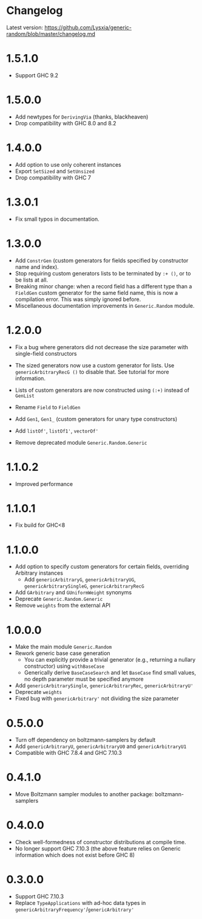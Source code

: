 # Changelog

Latest version: https://github.com/Lysxia/generic-random/blob/master/changelog.md

# 1.5.1.0

- Support GHC 9.2

# 1.5.0.0

- Add newtypes for `DerivingVia` (thanks, blackheaven)
- Drop compatibility with GHC 8.0 and 8.2

# 1.4.0.0

- Add option to use only coherent instances
- Export `SetSized` and `SetUnsized`
- Drop compatibility with GHC 7

# 1.3.0.1

- Fix small typos in documentation.

# 1.3.0.0

- Add `ConstrGen` (custom generators for fields specified by constructor name
  and index).
- Stop requiring custom generators lists to be terminated by `:+ ()`, or to be
  lists at all.
- Breaking minor change: when a record field has a different type than
  a `FieldGen` custom generator for the same field name, this is now a
  compilation error. This was simply ignored before.
- Miscellaneous documentation improvements in `Generic.Random` module.

# 1.2.0.0

- Fix a bug where generators did not decrease the size parameter with
  single-field constructors

- The sized generators now use a custom generator for lists.
  Use `genericArbitraryRecG ()` to disable that.
  See tutorial for more information.

- Lists of custom generators are now constructed using `(:+)` instead of
  `GenList`
- Rename `Field` to `FieldGen`
- Add `Gen1`, `Gen1_` (custom generators for unary type constructors)
- Add `listOf'`, `listOf1'`, `vectorOf'`
- Remove deprecated module `Generic.Random.Generic`

# 1.1.0.2

- Improved performance

# 1.1.0.1

- Fix build for GHC<8

# 1.1.0.0

- Add option to specify custom generators for certain fields,
  overriding Arbitrary instances
  + Add `genericArbitraryG`, `genericArbitraryUG`, `genericArbitrarySingleG`,
    `genericArbitraryRecG`
- Add `GArbitrary` and `GUniformWeight` synonyms
- Deprecate `Generic.Random.Generic`
- Remove `weights` from the external API

# 1.0.0.0

- Make the main module `Generic.Random`
- Rework generic base case generation
  + You can explicitly provide a trivial generator (e.g., returning a
    nullary constructor) using `withBaseCase`
  + Generically derive `BaseCaseSearch` and let `BaseCase` find small
    values, no depth parameter must be specified anymore
- Add `genericArbitrarySingle`, `genericArbitraryRec`, `genericArbitraryU'`
- Deprecate `weights`
- Fixed bug with `genericArbitrary'` not dividing the size parameter

# 0.5.0.0

- Turn off dependency on boltzmann-samplers by default
- Add `genericArbitraryU`, `genericArbitraryU0` and `genericArbitraryU1`
- Compatible with GHC 7.8.4 and GHC 7.10.3

# 0.4.1.0

- Move Boltzmann sampler modules to another package: boltzmann-samplers

# 0.4.0.0

- Check well-formedness of constructor distributions at compile time.
- No longer support GHC 7.10.3 (the above feature relies on Generic
  information which does not exist before GHC 8)

# 0.3.0.0

- Support GHC 7.10.3
- Replace `TypeApplications` with ad-hoc data types in
  `genericArbitraryFrequency'`/`genericArbitrary'`

